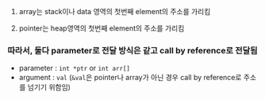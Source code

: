 1. array는 stack이나 data 영역의 첫번째 element의 주소를 가리킴

2. pointer는 heap영역의 첫번째 element의 주소를 가리킴

### 따라서, 둘다 parameter로 전달 방식은 같고 call by reference로 전달됨 
- parameter : `int *ptr` or `int arr[]`
- argument  : `val` (`&val`은 pointer나 array가 아닌 경우 call by reference로 주소를 넘기기 위함임)